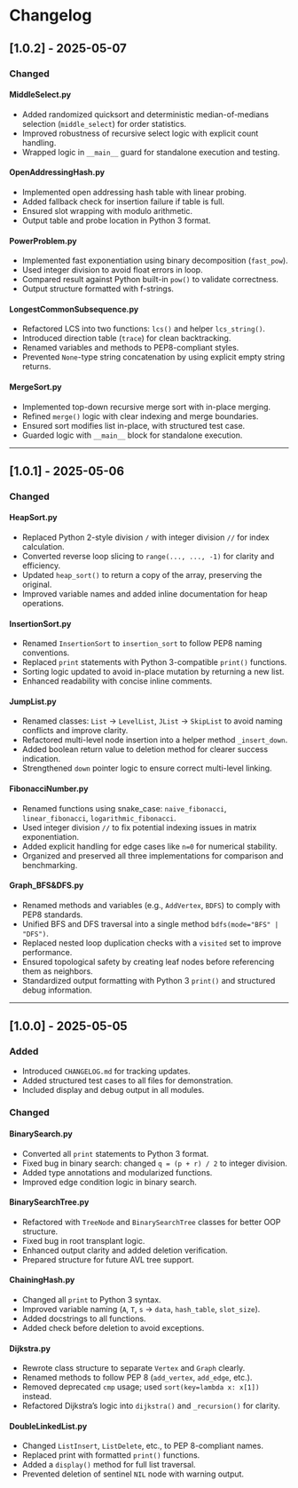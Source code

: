 # Changelog


## [1.0.2] - 2025-05-07

### Changed

#### MiddleSelect.py
- Added randomized quicksort and deterministic median-of-medians selection (`middle_select`) for order statistics.
- Improved robustness of recursive select logic with explicit count handling.
- Wrapped logic in `__main__` guard for standalone execution and testing.

#### OpenAddressingHash.py
- Implemented open addressing hash table with linear probing.
- Added fallback check for insertion failure if table is full.
- Ensured slot wrapping with modulo arithmetic.
- Output table and probe location in Python 3 format.

#### PowerProblem.py
- Implemented fast exponentiation using binary decomposition (`fast_pow`).
- Used integer division to avoid float errors in loop.
- Compared result against Python built-in `pow()` to validate correctness.
- Output structure formatted with f-strings.

#### LongestCommonSubsequence.py
- Refactored LCS into two functions: `lcs()` and helper `lcs_string()`.
- Introduced direction table (`trace`) for clean backtracking.
- Renamed variables and methods to PEP8-compliant styles.
- Prevented `None`-type string concatenation by using explicit empty string returns.

#### MergeSort.py
- Implemented top-down recursive merge sort with in-place merging.
- Refined `merge()` logic with clear indexing and merge boundaries.
- Ensured sort modifies list in-place, with structured test case.
- Guarded logic with `__main__` block for standalone execution.


------------------------------------------------------

## [1.0.1] - 2025-05-06

### Changed

#### HeapSort.py
- Replaced Python 2-style division `/` with integer division `//` for index calculation.
- Converted reverse loop slicing to `range(..., ..., -1)` for clarity and efficiency.
- Updated `heap_sort()` to return a copy of the array, preserving the original.
- Improved variable names and added inline documentation for heap operations.

#### InsertionSort.py
- Renamed `InsertionSort` to `insertion_sort` to follow PEP8 naming conventions.
- Replaced `print` statements with Python 3-compatible `print()` functions.
- Sorting logic updated to avoid in-place mutation by returning a new list.
- Enhanced readability with concise inline comments.

#### JumpList.py
- Renamed classes: `List` → `LevelList`, `JList` → `SkipList` to avoid naming conflicts and improve clarity.
- Refactored multi-level node insertion into a helper method `_insert_down`.
- Added boolean return value to deletion method for clearer success indication.
- Strengthened `down` pointer logic to ensure correct multi-level linking.

#### FibonacciNumber.py
- Renamed functions using snake_case: `naive_fibonacci`, `linear_fibonacci`, `logarithmic_fibonacci`.
- Used integer division `//` to fix potential indexing issues in matrix exponentiation.
- Added explicit handling for edge cases like `n=0` for numerical stability.
- Organized and preserved all three implementations for comparison and benchmarking.

#### Graph_BFS&DFS.py
- Renamed methods and variables (e.g., `AddVertex`, `BDFS`) to comply with PEP8 standards.
- Unified BFS and DFS traversal into a single method `bdfs(mode="BFS" | "DFS")`.
- Replaced nested loop duplication checks with a `visited` set to improve performance.
- Ensured topological safety by creating leaf nodes before referencing them as neighbors.
- Standardized output formatting with Python 3 `print()` and structured debug information.


------------------------------------------

## [1.0.0] - 2025-05-05

### Added
- Introduced `CHANGELOG.md` for tracking updates.
- Added structured test cases to all files for demonstration.
- Included display and debug output in all modules.

### Changed

#### BinarySearch.py
- Converted all `print` statements to Python 3 format.
- Fixed bug in binary search: changed `q = (p + r) / 2` to integer division.
- Added type annotations and modularized functions.
- Improved edge condition logic in binary search.

#### BinarySearchTree.py
- Refactored with `TreeNode` and `BinarySearchTree` classes for better OOP structure.
- Fixed bug in root transplant logic.
- Enhanced output clarity and added deletion verification.
- Prepared structure for future AVL tree support.

#### ChainingHash.py
- Changed all `print` to Python 3 syntax.
- Improved variable naming (`A`, `T`, `s` → `data`, `hash_table`, `slot_size`).
- Added docstrings to all functions.
- Added check before deletion to avoid exceptions.

#### Dijkstra.py
- Rewrote class structure to separate `Vertex` and `Graph` clearly.
- Renamed methods to follow PEP 8 (`add_vertex`, `add_edge`, etc.).
- Removed deprecated `cmp` usage; used `sort(key=lambda x: x[1])` instead.
- Refactored Dijkstra’s logic into `dijkstra()` and `_recursion()` for clarity.

#### DoubleLinkedList.py
- Changed `ListInsert`, `ListDelete`, etc., to PEP 8-compliant names.
- Replaced print with formatted `print()` functions.
- Added a `display()` method for full list traversal.
- Prevented deletion of sentinel `NIL` node with warning output.